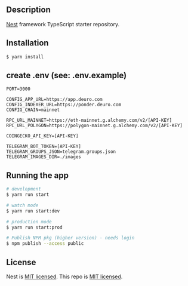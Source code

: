 ## Description

[Nest](https://github.com/nestjs/nest) framework TypeScript starter repository.

## Installation

```bash
$ yarn install
```

## create .env (see: .env.example)

```
PORT=3000

CONFIG_APP_URL=https://app.deuro.com
CONFIG_INDEXER_URL=https://ponder.deuro.com
CONFIG_CHAIN=mainnet

RPC_URL_MAINNET=https://eth-mainnet.g.alchemy.com/v2/[API-KEY]
RPC_URL_POLYGON=https://polygon-mainnet.g.alchemy.com/v2/[API-KEY]

COINGECKO_API_KEY=[API-KEY]

TELEGRAM_BOT_TOKEN=[API-KEY]
TELEGRAM_GROUPS_JSON=telegram.groups.json
TELEGRAM_IMAGES_DIR=./images
```

## Running the app

```bash
# development
$ yarn run start

# watch mode
$ yarn run start:dev

# production mode
$ yarn run start:prod

# Publish NPM pkg (higher version) - needs login
$ npm publish --access public
```

## License

Nest is [MIT licensed](LICENSE).
This repo is [MIT licensed](LICENSE).
